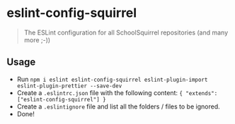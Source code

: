 # eslint-config-squirrel
> The ESLint configuration for all SchoolSquirrel repositories (and many more ;-))

## Usage
- Run `npm i eslint eslint-config-squirrel eslint-plugin-import eslint-plugin-prettier --save-dev`
- Create a `.eslintrc.json` file with the following content: `{ "extends": ["eslint-config-squirrel"] }`
- Create a `.eslintignore` file and list all the folders / files to be ignored.
- Done!